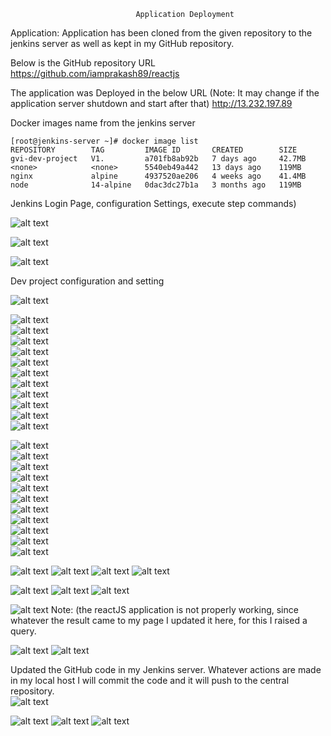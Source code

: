                                 Application Deployment

Application:
Application has been cloned from the given repository to the jenkins server as well as kept in my GitHub repository.  

Below is the GitHub repository URL   
https://github.com/iamprakash89/reactjs  



The application was Deployed in the below URL  (Note: It may change if the application server shutdown and start after that)
http://13.232.197.89


Docker images name from the jenkins server  
```
[root@jenkins-server ~]# docker image list  
REPOSITORY        TAG         IMAGE ID       CREATED        SIZE  
gvi-dev-project   V1.         a701fb8ab92b   7 days ago     42.7MB  
<none>            <none>      5540eb49a442   13 days ago    119MB  
nginx             alpine      4937520ae206   4 weeks ago    41.4MB  
node              14-alpine   0dac3dc27b1a   3 months ago   119MB
```


Jenkins Login Page, configuration Settings, execute step commands)

 ![alt text](https://github.com/iamprakash89/Guvi_tasks/blob/main/capstone_project/images/jenkinsloginpage.PNG)

 ![alt text](https://github.com/iamprakash89/Guvi_tasks/blob/main/capstone_project/images/jenkinsloginpage1.PNG)
 
 ![alt text](https://github.com/iamprakash89/Guvi_tasks/blob/main/capstone_project/images/jenkinsdashboard.PNG)

 Dev project configuration and setting

 ![alt text](https://github.com/iamprakash89/Guvi_tasks/blob/main/capstone_project/images/devprojectpage.PNG)

 ![alt text](https://github.com/iamprakash89/Guvi_tasks/blob/main/capstone_project/images/devprojectconfigure-1.PNG)  
 ![alt text](https://github.com/iamprakash89/Guvi_tasks/blob/main/capstone_project/images/devprojectconfigure-2.PNG)  
 ![alt text](https://github.com/iamprakash89/Guvi_tasks/blob/main/capstone_project/images/devprojectconfigure-3.PNG)  
 ![alt text](https://github.com/iamprakash89/Guvi_tasks/blob/main/capstone_project/images/devprojectconfigure-4.PNG)  
 ![alt text](https://github.com/iamprakash89/Guvi_tasks/blob/main/capstone_project/images/devprojectconfigure-5.PNG)  
 ![alt text](https://github.com/iamprakash89/Guvi_tasks/blob/main/capstone_project/images/devprojectconfigure-6.PNG)  
 ![alt text](https://github.com/iamprakash89/Guvi_tasks/blob/main/capstone_project/images/devprojectconfigure-7.PNG)  
 ![alt text](https://github.com/iamprakash89/Guvi_tasks/blob/main/capstone_project/images/devprojectconfigure-8.PNG)  
 ![alt text](https://github.com/iamprakash89/Guvi_tasks/blob/main/capstone_project/images/devprojectconfigure-9.PNG)  
 ![alt text](https://github.com/iamprakash89/Guvi_tasks/blob/main/capstone_project/images/devprojectconfigure-10.PNG)  
 ![alt text](https://github.com/iamprakash89/Guvi_tasks/blob/main/capstone_project/images/devprojectconfigure-11.PNG)  

 ![alt text](https://github.com/iamprakash89/Guvi_tasks/blob/main/capstone_project/images/prodprojectconfig1.PNG)  
 ![alt text](https://github.com/iamprakash89/Guvi_tasks/blob/main/capstone_project/images/prodprojectconfig2.PNG)  
 ![alt text](https://github.com/iamprakash89/Guvi_tasks/blob/main/capstone_project/images/prodprojectconfig3.PNG)  
 ![alt text](https://github.com/iamprakash89/Guvi_tasks/blob/main/capstone_project/images/prodprojectconfig4.PNG)  
 ![alt text](https://github.com/iamprakash89/Guvi_tasks/blob/main/capstone_project/images/prodprojectconfig5.PNG)  
 ![alt text](https://github.com/iamprakash89/Guvi_tasks/blob/main/capstone_project/images/prodprojectconfig6.PNG)  
 ![alt text](https://github.com/iamprakash89/Guvi_tasks/blob/main/capstone_project/images/prodprojectconfig7.PNG)  
 ![alt text](https://github.com/iamprakash89/Guvi_tasks/blob/main/capstone_project/images/prodprojectconfig8.PNG)  
 ![alt text](https://github.com/iamprakash89/Guvi_tasks/blob/main/capstone_project/images/prodprojectconfig9.PNG)  
 ![alt text](https://github.com/iamprakash89/Guvi_tasks/blob/main/capstone_project/images/prodprojectconfig10.PNG)  
 ![alt text](https://github.com/iamprakash89/Guvi_tasks/blob/main/capstone_project/images/prodprojectconfig11.PNG)  

 ![alt text](https://github.com/iamprakash89/Guvi_tasks/blob/main/capstone_project/images/awsconsoleserve1.PNG)
 ![alt text](https://github.com/iamprakash89/Guvi_tasks/blob/main/capstone_project/images/awsconsoleserve2.PNG)
 ![alt text](https://github.com/iamprakash89/Guvi_tasks/blob/main/capstone_project/images/awssecuritygroup.PNG)
 ![alt text](https://github.com/iamprakash89/Guvi_tasks/blob/main/capstone_project/images/awssecuritygroup2.PNG)
 
 ![alt text](https://github.com/iamprakash89/Guvi_tasks/blob/main/capstone_project/images/dockerhub1.PNG)
 ![alt text](https://github.com/iamprakash89/Guvi_tasks/blob/main/capstone_project/images/dockerhubdev.PNG)
 ![alt text](https://github.com/iamprakash89/Guvi_tasks/blob/main/capstone_project/images/dockerhubprod.PNG)
 
 ![alt text](https://github.com/iamprakash89/Guvi_tasks/blob/main/capstone_project/images/deployedapplication.PNG)
 Note: (the reactJS application is not properly working, since whatever the result came to my page I updated it here, for this I raised a query.
 
 ![alt text](https://github.com/iamprakash89/Guvi_tasks/blob/main/capstone_project/images/websitemonitoring.PNG)
 ![alt text](https://github.com/iamprakash89/Guvi_tasks/blob/main/capstone_project/images/websitemonitoring2.PNG)

 Updated the GitHub code in my Jenkins server. Whatever actions are made in my local host I will commit the code and it will push to the central repository.  
 ![alt text](https://github.com/iamprakash89/Guvi_tasks/blob/main/capstone_project/images/jenkinssereverapplication1.PNG)

 
 ![alt text](https://github.com/iamprakash89/Guvi_tasks/blob/main/capstone_project/images/applicationserver1.PNG)
 ![alt text](https://github.com/iamprakash89/Guvi_tasks/blob/main/capstone_project/images/applicationserver2.PNG)
 ![alt text](https://github.com/iamprakash89/Guvi_tasks/blob/main/capstone_project/images/applicationserver3.PNG)
 
